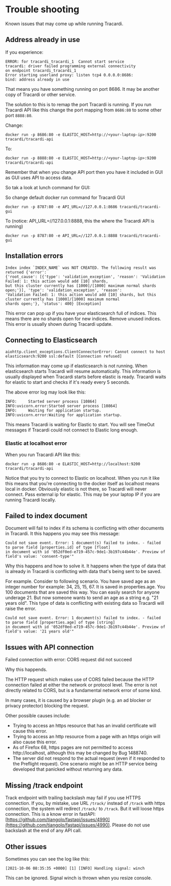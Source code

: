# Trouble shooting

Known issues that may come up while running Tracardi.

## Address already in use

If you experience:

```
ERROR: for tracardi_tracardi_1  Cannot start service 
tracardi: driver failed programming external connectivity 
on endpoint tracardi_tracardi_1 
Error starting userland proxy: listen tcp4 0.0.0.0:8686: 
bind: address already in use
``` 

That means you have something running on port 8686. It may be another copy of Tracardi or other service.

The solution to this is to remap the port Tracardi is running. If you run Tracardi API like this change the port mapping
from `8686:80` to some other port `8888:80`.

Change:

```
docker run -p 8686:80 -e ELASTIC_HOST=http://<your-laptop-ip>:9200 tracardi/tracardi-api
```

To:

```
docker run -p 8888:80 -e ELASTIC_HOST=http://<your-laptop-ip>:9200 tracardi/tracardi-api
```

Remember that when you change API port then you have it included in GUI as GUI uses API to access data.

So tak a look at lunch command for GUI:

So change default docker run command for Tracardi GUI

```
docker run -p 8787:80 -e API_URL=//127.0.0.1:8686 tracardi/tracardi-gui
```

To (notice: API_URL=//127.0.0.1:8888, this the where the Tracardi API is running)

```
docker run -p 8787:80 -e API_URL=//127.0.0.1:8888 tracardi/tracardi-gui
```

## Installation errors

```
Index index `INDEX_NAME` was NOT CREATED. The following result was returned {'error': 
{'root_cause': [{'type': 'validation_exception', 'reason': 'Validation Failed: 1: this action would add [10] shards, 
but this cluster currently has [1000]/[1000] maximum normal shards open;'}], 'type': 'validation_exception', 'reason': 
'Validation Failed: 1: this action would add [10] shards, but this cluster currently has [1000]/[1000] maximum normal 
shards open;'}, 'status': 400} [Exception]
```

This error can pop up if you have your elasticsearch full of indices. This means there are no shards open for new indices.
Remove unused indices. This error is usually shown during Tracardi update. 

## Connecting to Elasticsearch

```
aiohttp.client_exceptions.ClientConnectorError: Cannot connect to host elasticsearch:9200 ssl:default [Connection refused]
```

This information may come up if elasticsearch is not running. When elasticsearch starts Tracardi will resume
automatically. This information is usually displayed when Tracardi starts before elastic is ready. Tracardi waits for
elastic to start and checks if it's ready every 5 seconds.

The above error log may look like this:

```
INFO:     Started server process [10864]
INFO:uvicorn.error:Started server process [10864]
INFO:     Waiting for application startup.
INFO:uvicorn.error:Waiting for application startup.
```

This means Tracardi is waiting for Elastic to start. You will see TimeOut messages if Tracardi could not connect to
Elastic long enough.

### Elastic at localhost error

When you run Tracardi API like this:

```
docker run -p 8686:80 -e ELASTIC_HOST=http://localhost:9200 tracardi/tracardi-api
```

Notice that you try to connect to Elastic on localhost. When you run it like this means that you're connecting to the
docker itself as localhost means local in docker. Obviously elastic is not there, so Tracardi will never connect. Pass
external ip for elastic. This may be your laptop IP if you are running Tracardi locally.

## Failed to index document

Document will fail to index if its schema is conflicting with other documents in Tracardi. It this happens you may see
this message:

```
Could not save event. Error: 1 document(s) failed to index. - failed to parse field [properties.id] of type [float] 
in document with id '052df0ed-e719-457c-9de1-3b197c44b44e'. Preview of field's value: 'consent-type'"
```

Why this happens and how to solve it. It happens when the type of data that is already in Tracardi is conflicting with
data that's being sent to be saved.

For example. Consider to following scenario. You have saved age as an integer number for example: 34, 25, 15, 67. It is
saved in properties.age. You 100 documents that are saved this way. You can easily search for anyone underage 21. But
now someone wants to send an age as a string e.g. "21 years old". This type of data is conflicting with existing data so
Tracardi will raise the error.

```
Could not save event. Error: 1 document(s) failed to index. - failed to parse field [properties.age] of type [string] 
in document with id '052df0ed-e719-457c-9de1-3b197c44b44e'. Preview of field's value: '21 years old'"
```

## Issues with API connection

Failed connection with error: CORS request did not succeed

Why this happends.

The HTTP request which makes use of CORS failed because the HTTP connection failed at either the network or protocol
level. The error is not directly related to CORS, but is a fundamental network error of some kind.

In many cases, it is caused by a browser plugin (e.g. an ad blocker or privacy protector) blocking the request.

Other possible causes include:

* Trying to access an https resource that has an invalid certificate will cause this error.
* Trying to access an http resource from a page with an https origin will also cause this error.
* As of Firefox 68, https pages are not permitted to access http://localhost, although this may be changed by Bug
  1488740.
* The server did not respond to the actual request (even if it responded to the Preflight request). One scenario might
  be an HTTP service being developed that panicked without returning any data.


## Missing /track endpoint

Track endpoint with trailing backslash may fail if you use HTTPS connection. If you, by mistake, use URL `/track/` instead of
`/track` with https connection, the system will redirect `/track/` to `/track`. But it will loose https connection. This is
a know error in fastAPI: [https://github.com/tiangolo/fastapi/issues/4990](https://github.com/tiangolo/fastapi/issues/4990).
Please do not use backslash at the end of any API call.


## Other issues

Sometimes you can see the log like this:

```
[2021-10-06 08:35:35 +0000] [1] [INFO] Handling signal: winch
```

This can be ignored. Signal winch is thrown when you resize console. 

